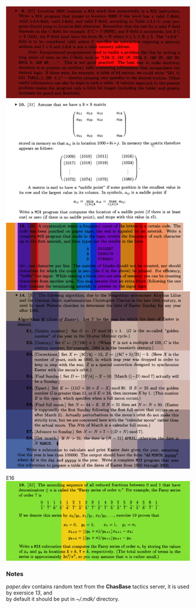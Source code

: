 ![E9](../img/132E9.png)
![E10](../img/132E10.png)
![E13](../img/132E13.png)
![E14](../img/132E14.png)

E16
![E18](../img/132E18.png)
### Notes
*paper.dev* contains random text from the **ChasBase** tactics server, it is used by exersice *13*, and  
by default it should be put in *~/.mdk/* directory.

